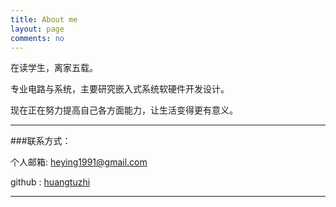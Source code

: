 ```yaml
---
title: About me
layout: page
comments: no
---
```


在读学生，离家五载。

专业电路与系统，主要研究嵌入式系统软硬件开发设计。

现在正在努力提高自己各方面能力，让生活变得更有意义。



----

###联系方式：        

个人邮箱: [heying1991@gmail.com](heying1991@gmail.com)	 

github  : [huangtuzhi](https://github.com/huangtuzhi)        

----

